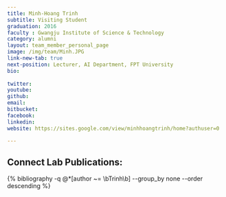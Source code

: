 ```yaml
---
title: Minh-Hoang Trinh 
subtitle: Visiting Student
graduation: 2016
faculty : Gwangju Institute of Science & Technology
category: alumni
layout: team_member_personal_page
image: /img/team/Minh.JPG
link-new-tab: true
next-position: Lecturer, AI Department, FPT University
bio:
    
twitter: 
youtube: 
github: 
email: 
bitbucket: 
facebook: 
linkedin: 
website: https://sites.google.com/view/minhhoangtrinh/home?authuser=0

---
```


## Connect Lab Publications:

{% bibliography -q @*[author ~= \bTrinh\b] --group_by none --order descending %}

